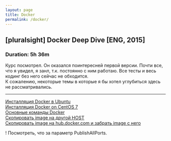 ```yaml
---
layout: page
title: Docker
permalink: /docker/
---
```



## [pluralsight] Docker Deep Dive [ENG, 2015]  
### Duration: 5h 36m

  Курс посмотрел. Он оказался поинтересней первой версии. Почти все, что я увидел, я занл, т.к. постоянно с ним работаю. Все тесты и весь кодинг без него сейчас не обходится.  
  К сожалению, некоторые темы в которые я бы хотел углубиться здесь не рассматривались.



___




[Инсталляция Docker в Ubuntu](/docker/basics/installing-docker-on-ubuntu/)  
[Инсталляция Docker on CentOS 7](/docker/basics/installing-docker-on-centos/)  
[Основные команды Docker](/docker/basics/basic-commands/)  
[Скопировать image на другой HOST](/docker/basics/copying-images-to-other-hosts/)  
[Скопировать image на hub.docker.com и забрать image с него](/docker/basics/push-and-pull-docker-image-to-hub/)  


! Посмотреть, что за параметр PublishAllPorts.  
